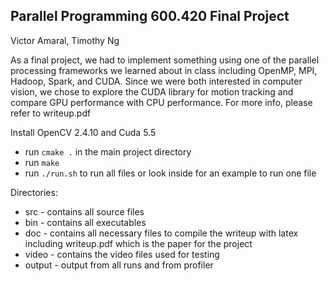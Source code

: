 ## Parallel Programming 600.420 Final Project
Victor Amaral, Timothy Ng

As a final project, we had to implement something using one of the parallel processing frameworks we learned about in class including OpenMP, MPI, Hadoop, Spark, and CUDA. Since we were both interested in computer vision, we chose to explore the CUDA library for motion tracking and compare GPU performance with CPU performance. For more info, please refer to writeup.pdf

Install OpenCV 2.4.10 and Cuda 5.5
* run `cmake .` in the main project directory
* run `make`
* run `./run.sh` to run all files or look inside for an example to run one file

Directories:
* src - contains all source files
* bin - contains all executables
* doc - contains all necessary files to compile the writeup with latex including writeup.pdf which is the paper for the project
* video - contains the video files used for testing
* output - output from all runs and from profiler
